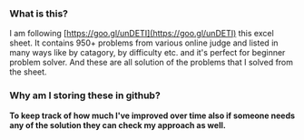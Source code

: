 ### What is this?
I am following [https://goo.gl/unDETI](https://goo.gl/unDETI) this excel sheet. It contains 950+ problems from various online judge and listed in many ways like by catagory, by difficulty etc. and it's perfect for beginner problem solver. And these are all solution of the problems that I solved from the sheet.

### Why am I storing these in github?
<strong>To keep track of how much I've improved over time also if someone needs any of the solution they can check my approach as well.</strong>
